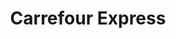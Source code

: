 ---
title: "Carrefour Express"
url: /ciudad-autonoma-de-buenos-aires/carrefour-express-avenida-corrientes-2/
shop: comodidad
---